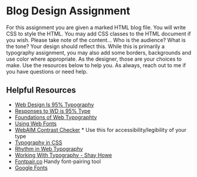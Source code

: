 # Blog Design Assignment

For this assignment you are given a marked HTML blog file. You will write CSS to style the HTML. You may add CSS classes to the HTML document if you wish. Please take note of the content... Who is the audience? What is the tone? Your design should reflect this. While this is primarily a typography assignment, you may also add some borders, backgrounds and use color where appropriate. As the designer, those are your choices to make. Use the resources below to help you. As always, reach out to me if you have questions or need help.  

## Helpful Resources
- [Web Design Is 95% Typography](https://ia.net/topics/the-web-is-all-about-typography-period)
- [Responses to WD is 95% Type](https://ia.net/topics/webdesign-is-95-typography-partii)
- [Foundations of Web Typographty](https://fonts.google.com/knowledge/using_type/the_foundations_of_web_typography)
- [Using Web Fonts](https://fonts.google.com/knowledge/using_type/using_web_fonts)
- [WebAIM Contrast Checker](https://webaim.org/resources/contrastchecker/) * Use this for accessibility/legibility of your type
- [Typography in CSS](https://cssreference.io/typography/)
- [Rhythm in Web Typography](https://betterwebtype.com/articles/2018/10/15/rhythm-in-web-typography/) 
- [Working With Typography - Shay Howe](https://learn.shayhowe.com/html-css/working-with-typography/)
- [Fontpair.co](https://www.fontpair.co/) Handy font-pairing tool
- [Google Fonts](https://fonts.google.com/)
